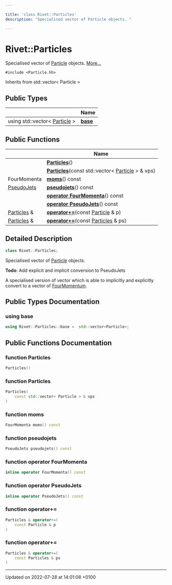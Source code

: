 ```yaml
---

title: 'class Rivet::Particles'
description: "Specialised vector of Particle objects. "

---
```


# Rivet::Particles



Specialised vector of <a href="http://example.org/classes/classrivet_1_1particle/">Particle</a> objects.  [More...](#detailed-description)


`#include <Particle.hh>`

Inherits from std::vector< Particle >

## Public Types

|                | Name           |
| -------------- | -------------- |
| using std::vector< <a href="http://example.org/classes/classrivet_1_1particle/">Particle</a> > | **[base](http://example.org/classes/classrivet_1_1particles/#using-base)**  |

## Public Functions

|                | Name           |
| -------------- | -------------- |
| | **[Particles](http://example.org/classes/classrivet_1_1particles/#function-particles)**() |
| | **[Particles](http://example.org/classes/classrivet_1_1particles/#function-particles)**(const std::vector< <a href="http://example.org/classes/classrivet_1_1particle/">Particle</a> > & vps) |
| FourMomenta | **[moms](http://example.org/classes/classrivet_1_1particles/#function-moms)**() const |
| <a href="http://example.org/namespaces/namespacerivet/#typedef-pseudojets">PseudoJets</a> | **[pseudojets](http://example.org/classes/classrivet_1_1particles/#function-pseudojets)**() const |
| | **[operator FourMomenta](http://example.org/classes/classrivet_1_1particles/#function-operator-fourmomenta)**() const |
| | **[operator PseudoJets](http://example.org/classes/classrivet_1_1particles/#function-operator-pseudojets)**() const |
| <a href="http://example.org/classes/classrivet_1_1particles/">Particles</a> & | **[operator+=](http://example.org/classes/classrivet_1_1particles/#function-operator+=)**(const <a href="http://example.org/classes/classrivet_1_1particle/">Particle</a> & p) |
| <a href="http://example.org/classes/classrivet_1_1particles/">Particles</a> & | **[operator+=](http://example.org/classes/classrivet_1_1particles/#function-operator+=)**(const <a href="http://example.org/classes/classrivet_1_1particles/">Particles</a> & ps) |

## Detailed Description

```cpp
class Rivet::Particles;
```

Specialised vector of <a href="http://example.org/classes/classrivet_1_1particle/">Particle</a> objects. 

**Todo**: Add explicit and implicit conversion to PseudoJets 

A specialised version of vector<Particle> which is able to implicitly and explicitly convert to a vector of <a href="http://example.org/classes/classrivet_1_1fourmomentum/">FourMomentum</a>.

## Public Types Documentation

### using base

```cpp
using Rivet::Particles::base =  std::vector<Particle>;
```


## Public Functions Documentation

### function Particles

```cpp
Particles()
```


### function Particles

```cpp
Particles(
    const std::vector< Particle > & vps
)
```


### function moms

```cpp
FourMomenta moms() const
```


### function pseudojets

```cpp
PseudoJets pseudojets() const
```


### function operator FourMomenta

```cpp
inline operator FourMomenta() const
```


### function operator PseudoJets

```cpp
inline operator PseudoJets() const
```


### function operator+=

```cpp
Particles & operator+=(
    const Particle & p
)
```


### function operator+=

```cpp
Particles & operator+=(
    const Particles & ps
)
```


-------------------------------

Updated on 2022-07-28 at 14:01:08 +0100
